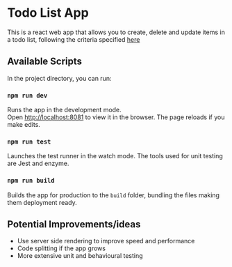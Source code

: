 # Todo List App

This is a react web app that allows you to create, delete and update items in a todo list, following the criteria specified [here](https://docs.google.com/document/d/1oTj1uX8dyxbrW4A4wnDOhTMWX9apcecQiudNxMzgmok/edit)

## Available Scripts

In the project directory, you can run:

### `npm run dev`

Runs the app in the development mode.<br />
Open [http://localhost:8081](http://localhost:8081) to view it in the browser. The page reloads if you make edits.

### `npm run test`

Launches the test runner in the watch mode. The tools used for unit testing are Jest and enzyme.

### `npm run build`

Builds the app for production to the `build` folder, bundling the files making them deployment ready.

## Potential Improvements/ideas

- Use server side rendering to improve speed and performance
- Code splitting if the app grows
- More extensive unit and behavioural testing